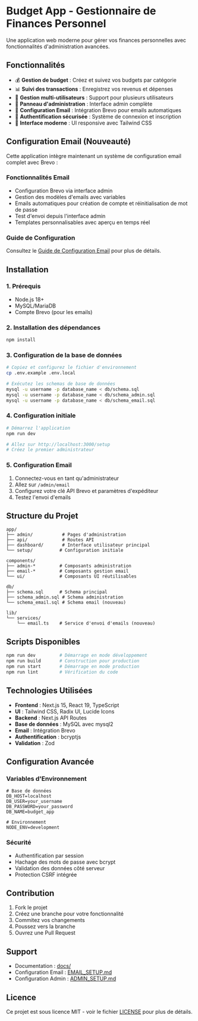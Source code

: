 # Budget App - Gestionnaire de Finances Personnel

Une application web moderne pour gérer vos finances personnelles avec fonctionnalités d'administration avancées.

## Fonctionnalités

- 💰 **Gestion de budget** : Créez et suivez vos budgets par catégorie
- 📊 **Suivi des transactions** : Enregistrez vos revenus et dépenses
- 👥 **Gestion multi-utilisateurs** : Support pour plusieurs utilisateurs
- 🔧 **Panneau d'administration** : Interface admin complète
- 📧 **Configuration Email** : Intégration Brevo pour emails automatiques
- 🔐 **Authentification sécurisée** : Système de connexion et inscription
- 🎨 **Interface moderne** : UI responsive avec Tailwind CSS

## Configuration Email (Nouveauté)

Cette application intègre maintenant un système de configuration email complet avec Brevo :

### Fonctionnalités Email
- Configuration Brevo via interface admin
- Gestion des modèles d'emails avec variables
- Emails automatiques pour création de compte et réinitialisation de mot de passe
- Test d'envoi depuis l'interface admin
- Templates personnalisables avec aperçu en temps réel

### Guide de Configuration
Consultez le [Guide de Configuration Email](./docs/EMAIL_SETUP.md) pour plus de détails.

## Installation

### 1. Prérequis
- Node.js 18+ 
- MySQL/MariaDB
- Compte Brevo (pour les emails)

### 2. Installation des dépendances
```bash
npm install
```

### 3. Configuration de la base de données
```bash
# Copiez et configurez le fichier d'environnement
cp .env.example .env.local

# Exécutez les schemas de base de données
mysql -u username -p database_name < db/schema.sql
mysql -u username -p database_name < db/schema_admin.sql
mysql -u username -p database_name < db/schema_email.sql
```

### 4. Configuration initiale
```bash
# Démarrez l'application
npm run dev

# Allez sur http://localhost:3000/setup
# Créez le premier administrateur
```

### 5. Configuration Email
1. Connectez-vous en tant qu'administrateur
2. Allez sur `/admin/email`
3. Configurez votre clé API Brevo et paramètres d'expéditeur
4. Testez l'envoi d'emails

## Structure du Projet

```
app/
├── admin/           # Pages d'administration
├── api/             # Routes API
├── dashboard/       # Interface utilisateur principal
└── setup/          # Configuration initiale

components/
├── admin-*         # Composants administration
├── email-*         # Composants gestion email
└── ui/             # Composants UI réutilisables

db/
├── schema.sql      # Schema principal
├── schema_admin.sql # Schema administration
└── schema_email.sql # Schema email (nouveau)

lib/
└── services/
    └── email.ts    # Service d'envoi d'emails (nouveau)
```

## Scripts Disponibles

```bash
npm run dev         # Démarrage en mode développement
npm run build       # Construction pour production
npm run start       # Démarrage en mode production
npm run lint        # Vérification du code
```

## Technologies Utilisées

- **Frontend** : Next.js 15, React 19, TypeScript
- **UI** : Tailwind CSS, Radix UI, Lucide Icons
- **Backend** : Next.js API Routes
- **Base de données** : MySQL avec mysql2
- **Email** : Intégration Brevo
- **Authentification** : bcryptjs
- **Validation** : Zod

## Configuration Avancée

### Variables d'Environnement

```env
# Base de données
DB_HOST=localhost
DB_USER=your_username
DB_PASSWORD=your_password
DB_NAME=budget_app

# Environnement
NODE_ENV=development
```

### Sécurité

- Authentification par session
- Hachage des mots de passe avec bcrypt
- Validation des données côté serveur
- Protection CSRF intégrée

## Contribution

1. Fork le projet
2. Créez une branche pour votre fonctionnalité
3. Commitez vos changements
4. Poussez vers la branche
5. Ouvrez une Pull Request

## Support

- Documentation : [docs/](./docs/)
- Configuration Email : [EMAIL_SETUP.md](./docs/EMAIL_SETUP.md)
- Configuration Admin : [ADMIN_SETUP.md](./docs/ADMIN_SETUP.md)

## Licence

Ce projet est sous licence MIT - voir le fichier [LICENSE](LICENSE) pour plus de détails.